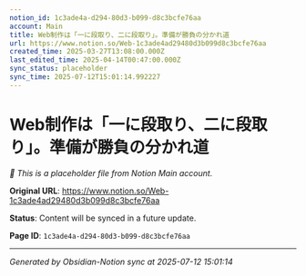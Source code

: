 ```yaml
---
notion_id: 1c3ade4a-d294-80d3-b099-d8c3bcfe76aa
account: Main
title: Web制作は「一に段取り、二に段取り」。準備が勝負の分かれ道
url: https://www.notion.so/Web-1c3ade4ad29480d3b099d8c3bcfe76aa
created_time: 2025-03-27T13:08:00.000Z
last_edited_time: 2025-04-14T00:47:00.000Z
sync_status: placeholder
sync_time: 2025-07-12T15:01:14.992227
---
```


# Web制作は「一に段取り、二に段取り」。準備が勝負の分かれ道

*🔄 This is a placeholder file from Notion Main account.*

**Original URL**: https://www.notion.so/Web-1c3ade4ad29480d3b099d8c3bcfe76aa

**Status**: Content will be synced in a future update.

**Page ID**: `1c3ade4a-d294-80d3-b099-d8c3bcfe76aa`

---

*Generated by Obsidian-Notion sync at 2025-07-12 15:01:14*
